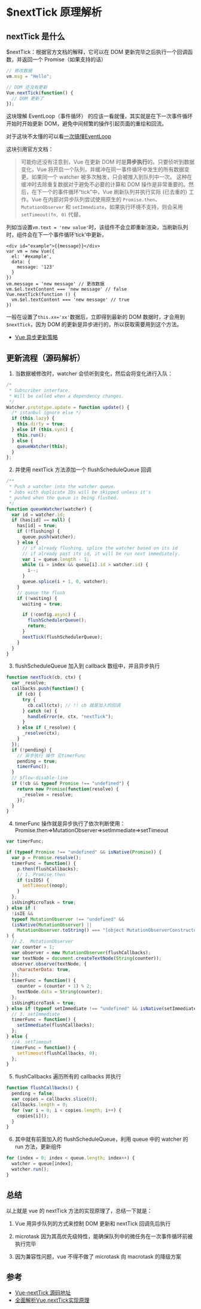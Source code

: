 # \$nextTick 原理解析

## nextTick 是什么

\$nextTick：根据官方文档的解释，它可以在 DOM 更新完毕之后执行一个回调函数，并返回一个 Promise（如果支持的话）

```js
// 修改数据
vm.msg = "Hello";

// DOM 还没有更新
Vue.nextTick(function() {
  // DOM 更新了
});
```

这块理解 EventLoop（事件循环） 的应该一看就懂，其实就是在下一次事件循环开始时开始更新 DOM，避免中间频繁的操作引起页面的重绘和回流。

对于这块不太懂的可以看[一次搞懂EventLoop](./../JavaScript/一次搞懂-JS事件循环之宏任务和微任务.md)

这块引用官方文档：

> 可能你还没有注意到，Vue 在更新 DOM 时是**异步执行**的。只要侦听到数据变化，Vue 将开启一个队列，并缓冲在同一事件循环中发生的所有数据变更。如果同一个 watcher 被多次触发，只会被推入到队列中一次。
> 这种在缓冲时去除重复数据对于避免不必要的计算和 DOM 操作是非常重要的。然后，在下一个的事件循环“tick”中，Vue 刷新队列并执行实际 (已去重的) 工作。Vue 在内部对异步队列尝试使用原生的 `Promise.then`、`MutationObserver` 和 `setImmediate`，如果执行环境不支持，则会采用 `setTimeout(fn, 0)` 代替。

列如当设置`vm.text = 'new value'`时，该组件不会立即重新渲染，当刷新队列时，组件会在下一个事件循环‘tick’中更新，

```JS
<div id="example">{{message}}</div>
var vm = new Vue({
  el: '#example',
  data: {
    message: '123'
  }
})
vm.message = 'new message' // 更改数据
vm.$el.textContent === 'new message' // false
Vue.nextTick(function () {
  vm.$el.textContent === 'new message' // true
})
```

一般在设置了`this.xx='xx'`数据后，立即得到最新的 DOM 数据时，才会用到`$nextTick`，因为 DOM 的更新是异步进行的，所以获取需要用到这个方法。

- [Vue 异步更新策略](https://cn.vuejs.org/v2/guide/reactivity.html#%E5%BC%82%E6%AD%A5%E6%9B%B4%E6%96%B0%E9%98%9F%E5%88%97)

## 更新流程（源码解析）

1. 当数据被修改时，watcher 会侦听到变化，然后会将变化进行入队：

```js
/*
 * Subscriber interface.
 * Will be called when a dependency changes.
 */
Watcher.prototype.update = function update() {
  /* istanbul ignore else */
  if (this.lazy) {
    this.dirty = true;
  } else if (this.sync) {
    this.run();
  } else {
    queueWatcher(this);
  }
};
```

2. 并使用 nextTick 方法添加一个 flushScheduleQueue 回调

```js
/**
 * Push a watcher into the watcher queue.
 * Jobs with duplicate IDs will be skipped unless it's
 * pushed when the queue is being flushed.
 */
function queueWatcher(watcher) {
  var id = watcher.id;
  if (has[id] == null) {
    has[id] = true;
    if (!flushing) {
      queue.push(watcher);
    } else {
      // if already flushing, splice the watcher based on its id
      // if already past its id, it will be run next immediately.
      var i = queue.length - 1;
      while (i > index && queue[i].id > watcher.id) {
        i--;
      }
      queue.splice(i + 1, 0, watcher);
    }
    // queue the flush
    if (!waiting) {
      waiting = true;

      if (!config.async) {
        flushSchedulerQueue();
        return;
      }
      nextTick(flushSchedulerQueue);
    }
  }
}
```

3. flushScheduleQueue 加入到 callback 数组中，并且异步执行

```js
function nextTick(cb, ctx) {
  var _resolve;
  callbacks.push(function() {
    if (cb) {
      try {
        cb.call(ctx); // !! cb 就是加入的回调
      } catch (e) {
        handleError(e, ctx, "nextTick");
      }
    } else if (_resolve) {
      _resolve(ctx);
    }
  });
  if (!pending) {
    // 异步执行 操作 见timerFunc
    pending = true;
    timerFunc();
  }
  // $flow-disable-line
  if (!cb && typeof Promise !== "undefined") {
    return new Promise(function(resolve) {
      _resolve = resolve;
    });
  }
}
```

4. timerFunc 操作就是异步执行了依次判断使用：Promise.then=>MutationObserver=>setImmediate=>setTimeout

```js
var timerFunc;

if (typeof Promise !== "undefined" && isNative(Promise)) {
  var p = Promise.resolve();
  timerFunc = function() {
    p.then(flushCallbacks);
    // 1. Promise.then
    if (isIOS) {
      setTimeout(noop);
    }
  };
  isUsingMicroTask = true;
} else if (
  !isIE &&
  typeof MutationObserver !== "undefined" &&
  (isNative(MutationObserver) ||
    MutationObserver.toString() === "[object MutationObserverConstructor]")
) {
  // 2.  MutationObserver
  var counter = 1;
  var observer = new MutationObserver(flushCallbacks);
  var textNode = document.createTextNode(String(counter));
  observer.observe(textNode, {
    characterData: true,
  });
  timerFunc = function() {
    counter = (counter + 1) % 2;
    textNode.data = String(counter);
  };
  isUsingMicroTask = true;
} else if (typeof setImmediate !== "undefined" && isNative(setImmediate)) {
  // 3. setImmediate
  timerFunc = function() {
    setImmediate(flushCallbacks);
  };
} else {
  //4. setTimeout
  timerFunc = function() {
    setTimeout(flushCallbacks, 0);
  };
}
```

5. flushCallbacks 遍历所有的 callbacks 并执行

```js
function flushCallbacks() {
  pending = false;
  var copies = callbacks.slice(0);
  callbacks.length = 0;
  for (var i = 0; i < copies.length; i++) {
    copies[i]();
  }
}
```

6. 其中就有前面加入的 flushScheduleQueue，利用 queue 中的 watcher 的 run 方法，更新组件

```js
for (index = 0; index < queue.length; index++) {
  watcher = queue[index];
  watcher.run();
}
```

## 总结

以上就是 vue 的 nextTick 方法的实现原理了，总结一下就是：

1. Vue 用异步队列的方式来控制 DOM 更新和 nextTick 回调先后执行

2. microtask 因为其高优先级特性，能确保队列中的微任务在一次事件循环前被执行完毕

3. 因为兼容性问题，vue 不得不做了 microtask 向 macrotask 的降级方案

## 参考

- [Vue-nextTick 源码地址](https://github1s.com/vuejs/vue/blob/HEAD/dist/vue.common.dev.js)
- [全面解析Vue.nextTick实现原理](https://mp.weixin.qq.com/s?__biz=Mzg4MTYwMzY1Mw==&mid=2247495702&idx=1&sn=757a0817674daedb86fb9eb34c657a2d&source=41#wechat_redirect)
